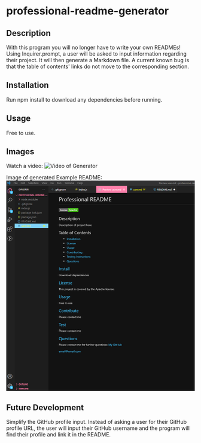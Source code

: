 # professional-readme-generator

## Description
With this program you will no longer have to write your own READMEs! Using Inquirer.prompt, a user will be asked to input information regarding their project. It will then generate a Markdown file. A current known bug is that the table of contents' links do not move to the corresponding section.

## Installation

Run npm install to download any dependencies before running.

## Usage

Free to use.

## Images
Watch a video:
![Video of Generator](https://drive.google.com/file/d/1V91X3IuUibDg2YHjW0UFR0P9-Qiex2Bn/view)

Image of generated Example README:
![Image of README](./assets/professional-readme-img.png)

## Future Development

Simplify the GitHub profile input. Instead of asking a user for their GitHub profile URL, the user will input their GitHub username and the program will find their profile and link it in the README.